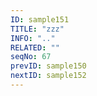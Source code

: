 ```yaml
---
ID: sample151
TITLE: "zzz"
INFO: ".."
RELATED: ""
seqNo: 67
prevID: sample150
nextID: sample152
---
```

